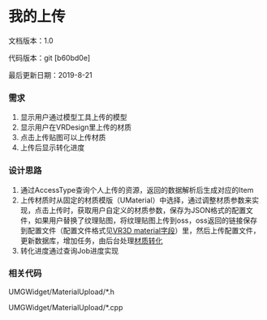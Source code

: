 # 我的上传

文档版本：1.0

 代码版本：git \[b60bd0e\] 

最后更新日期：2019-8-21

### 需求

1. 显示用户通过模型工具上传的模型
2. 显示用户在VRDesign里上传的材质
3. 点击上传贴图可以上传材质
4. 上传后显示转化进度

### 设计思路

1. 通过AccessType查询个人上传的资源，返回的数据解析后生成对应的Item
2. 上传材质时从固定的材质模版（UMaterial）中选择，通过调整材质参数来实现，点击上传时，获取用户自定义的材质参数，保存为JSON格式的配置文件，如果用户替换了纹理贴图，将纹理贴图上传到oss，oss返回的链接保存到配置文件（配置文件格式见[VR3D material字段](../../../shu-ju-zu-zhi/vr3d-ge-shi-1.md#4material-cai-zhi-jie-dian-de-ge-shi-xiang-jie)）里，然后上传配置文件，更新数据库，增加任务，由后台处理[材质转化](../../../vrdesign-xiang-guan-fu-wu/cai-zhi-zhuan-hua.md)
3. 转化进度通过查询Job进度实现

### 相关代码

UMGWidget/MaterialUpload/\*.h

UMGWidget/MaterialUpload/\*.cpp

